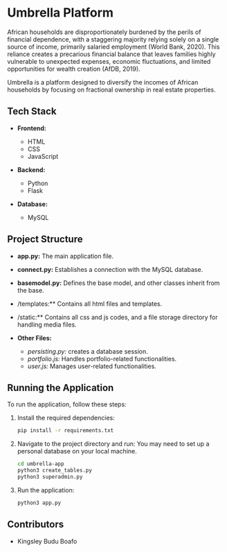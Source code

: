 # Umbrella Platform

African households are disproportionately burdened by the perils of financial dependence, with a staggering majority relying solely on a single source of income, primarily salaried employment (World Bank, 2020). This reliance creates a precarious financial balance that leaves families highly vulnerable to unexpected expenses, economic fluctuations, and limited opportunities for wealth creation (AfDB, 2019).

Umbrella is a platform designed to diversify the incomes of African households by focusing on fractional ownership in real estate properties. 

## Tech Stack

- **Frontend:**
  - HTML
  - CSS
  - JavaScript

- **Backend:**
  - Python
  - Flask

- **Database:**
  - MySQL

## Project Structure

- **app.py:** The main application file.
  
- **connect.py:** Establishes a connection with the MySQL database.

- **basemodel.py:** Defines the base model, and other classes inherit from the base.

- /templates:** Contains all html files and templates.

- /static:** Contains all css and js codes, and a file storage directory for handling media files.


- **Other Files:**
  - *persisting.py:* creates a database session.
  - *portfolio.js:* Handles portfolio-related functionalities.
  - *user.js:* Manages user-related functionalities.

## Running the Application

To run the application, follow these steps: 

1. Install the required dependencies:
    ```bash
    pip install -r requirements.txt
    ```

2. Navigate to the project directory and run:
   You may need to set up a personal database on your local machine.
    ```bash
    cd umbrella-app
    python3 create_tables.py
    python3 superadmin.py
    ```

4. Run the application:
    ```bash
    python3 app.py
    ```

## Contributors

- Kingsley Budu Boafo

